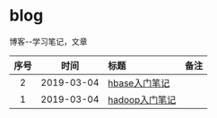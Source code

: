 # blog
博客--学习笔记，文章

| 序号 | 时间      | 标题          |    备注   |
|:---:| :-------: |    :--------- |  :------ |
| 2 | 2019-03-04 | [hbase入门笔记](blob/master大数据/入门系列/hbase入门笔记.md) |         |
| 1 | 2019-03-04 | [hadoop入门笔记](blob/master/大数据/入门系列/hadoop入门笔记.md) |    |
 


